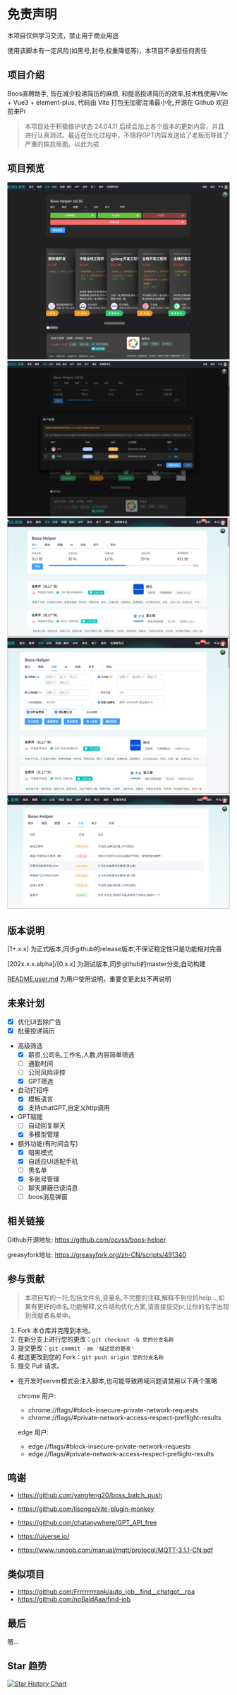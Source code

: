 # 免责声明

本项目仅供学习交流，禁止用于商业用途

使用该脚本有一定风险(如黑号,封号,权重降低等)，本项目不承担任何责任

## 项目介绍

Boos直聘助手, 皆在减少投递简历的麻烦, 和提高投递简历的效率,技术栈使用VIte + Vue3 + element-plus, 代码由 Vite 打包无加密混淆最小化,开源在 Github 欢迎前来Pr

> 本项目处于积极维护状态
> 24.04.11 后续会加上各个版本的更新内容，并且进行认真测试。最近在优化过程中，不慎将GPT内容发送给了老板而导致了严重的尴尬局面。以此为戒

## 项目预览

[![卡片状态](docs/img/shot_2024-04-14_23-08-03.png)](docs/img/shot_2024-04-14_23-08-03.png)
[![账户配置](docs/img/shot_2024-04-14_23-09-05.png)](docs/img/shot_2024-04-14_23-09-05.png)
[![统计界面](docs/img/shot_2024-04-02_22-25-25.png)](docs/img/shot_2024-04-02_22-25-25.png)
[![配置界面](docs/img/shot_2024-04-02_22-26-54.png)](docs/img/shot_2024-04-02_22-26-54.png)
[![日志界面](docs/img/shot_2024-04-02_22-32-25.png)](docs/img/shot_2024-04-02_22-32-25.png)

## 版本说明

[1+.x.x] 为正式版本,同步github的release版本,不保证稳定性只是功能相对完善

[202x.x.x.alpha]/[0.x.x] 为测试版本,同步github的master分支,自动构建

[README.user.md](README.user.md) 为用户使用说明，重要变更此处不再说明

## 未来计划

- [x] 优化UI去除广告
- [x] 批量投递简历
- 高级筛选
  - [x] 薪资,公司名,工作名,人数,内容简单筛选
  - [ ] 通勤时间
  - [ ] 公司风险评控
  - [x] GPT筛选
- 自动打招呼
  - [x] 模板语言
  - [x] 支持chatGPT,自定义http调用
- GPT赋能
  - [ ] 自动回复聊天
  - [x] 多模型管理
- 额外功能(有时间会写)
  - [x] 暗黑模式
  - [x] 自适应UI适配手机
  - [ ] 黑名单
  - [x] 多账号管理
  - [ ] 聊天屏蔽已读消息
  - [ ] boos消息弹窗

## 相关链接

Github开源地址: <https://github.com/ocyss/boos-helper>

greasyfork地址: <https://greasyfork.org/zh-CN/scripts/491340>

## 参与贡献

> 本项目写的一托,包括文件名,变量名,不完整的注释,解释不到位的help...,如果有更好的命名,功能解释,文件结构优化方案,请直接提交pr,让你的名字出现到贡献者名单中。

1. Fork 本仓库并克隆到本地。
2. 在新分支上进行您的更改：`git checkout -b 您的分支名称`
3. 提交更改：`git commit -am '描述您的更改'`
4. 推送更改到您的 Fork：`git push origin 您的分支名称`
5. 提交 Pull 请求。

- 在开发时server模式会注入脚本,也可能导致跨域问题请禁用以下两个策略
  
  chrome 用户:

  - chrome://flags/#block-insecure-private-network-requests
  - chrome://flags/#private-network-access-respect-preflight-results

  edge 用户:

  - edge://flags/#block-insecure-private-network-requests
  - edge://flags/#private-network-access-respect-preflight-results

## 鸣谢

- <https://github.com/yangfeng20/boss_batch_push>
- <https://github.com/lisonge/vite-plugin-monkey>
- <https://github.com/chatanywhere/GPT_API_free>
  
- <https://uiverse.io/>
- <https://www.runoob.com/manual/mqtt/protocol/MQTT-3.1.1-CN.pdf>
  
## 类似项目

- <https://github.com/Frrrrrrrrank/auto_job__find__chatgpt__rpa>
- <https://github.com/noBaldAaa/find-job>

## 最后

嗯...

## Star 趋势

<a href="https://star-history.com/#ocyss/boos-helper&Date">
 <picture>
   <source media="(prefers-color-scheme: dark)" srcset="https://api.star-history.com/svg?repos=ocyss/boos-helper&type=Date&theme=dark" />
   <source media="(prefers-color-scheme: light)" srcset="https://api.star-history.com/svg?repos=ocyss/boos-helper&type=Date" />
   <img alt="Star History Chart" src="https://api.star-history.com/svg?repos=ocyss/boos-helper&type=Date" />
 </picture>
</a>